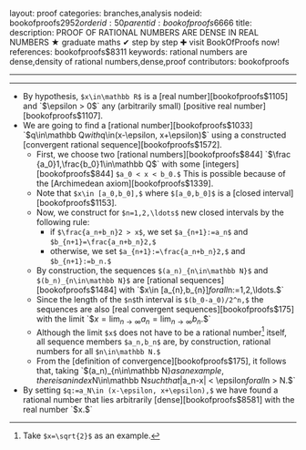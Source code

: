 layout: proof
categories: branches,analysis
nodeid: bookofproofs$2952
orderid: 50
parentid: bookofproofs$6666
title: 
description: PROOF OF RATIONAL NUMBERS ARE DENSE IN REAL NUMBERS ★ graduate maths ✔ step by step ✚ visit BookOfProofs now!
references: bookofproofs$8311
keywords: rational numbers are dense,density of rational numbers,dense,proof
contributors: bookofproofs

---


---

* By hypothesis, `$x\in\mathbb R$` is a [real number][bookofproofs$1105] and `$\epsilon > 0$` any (arbitrarily small) [positive real number][bookofproofs$1107].
* We are going to find a [rational number][bookofproofs$1033] `$q\in\mathbb Q$` with `$q\in(x-\epsilon, x+\epsilon)$` using a constructed [convergent rational sequence][bookofproofs$1572].
   * First, we choose two [rational numbers][bookofproofs$844] `$\frac {a_0}1,\frac{b_0}1\in\mathbb Q$` with some [integers][bookofproofs$844] `$a_0 < x < b_0.$` This is possible because of the [Archimedean axiom][bookofproofs$1339].
   * Note that `$x\in [a_0,b_0],$` where `$[a_0,b_0]$` is a [closed interval][bookofproofs$1153].
   * Now, we construct for `$n=1,2,\ldots$` new closed intervals by the following rule:
      * if `$\frac{a_n+b_n}2 > x$`, we set `$a_{n+1}:=a_n$` and `$b_{n+1}=\frac{a_n+b_n}2,$`
      * otherwise, we set `$a_{n+1}:=\frac{a_n+b_n}2,$` and `$b_{n+1}:=b_n.$` 
   * By construction, the sequences `$(a_n)_{n\in\mathbb N}$` and `$(b_n)_{n\in\mathbb N}$` are [rational sequences][bookofproofs$1484] with `$x\in [a_{n},b_{n}]$` for all `$n:=1,2,\ldots.$`
   * Since the length of the `$n$`th interval is `$(b_0-a_0)/2^n,$` the sequences are also [real convergent sequences][bookofproofs$175] with the limit `$$x=\lim_{n\to\infty} a_n=\lim_{n\to\infty} b_n.$$` 
   * Although the limit `$x$` does not have to be a rational number[^1] itself, all sequence members `$a_n,b_n$` are, by construction, rational numbers for all `$n\in\mathbb N.$`
   * From the [definition of convergence][bookofproofs$175], it follows that, taking `$(a_n)_{n\in\mathbb N}$` as an example, there is an index `$N\in\mathbb N$` such that `$|a_n-x| < \epsilon$` for all `$n > N.$`
* By setting `$q:=a_N\in (x-\epsilon, x+\epsilon),$` we have found a rational number that lies arbitrarily [dense][bookofproofs$8581] with the real number `$x.$`

[^1]: Take `$x=\sqrt{2}$` as an example.
